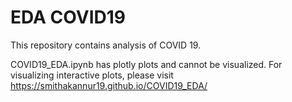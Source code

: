 # EDA COVID19
This repository contains analysis of COVID 19.

COVID19_EDA.ipynb has plotly plots and cannot be visualized.
For visualizing interactive plots, please visit https://smithakannur19.github.io/COVID19_EDA/
